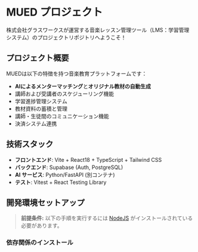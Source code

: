 # MUED プロジェクト

株式会社グラスワークスが運営する音楽レッスン管理ツール（LMS：学習管理システム）のプロジェクトリポジトリへようこそ！

## プロジェクト概要

MUEDは以下の特徴を持つ音楽教育プラットフォームです：

- **AIによるメンターマッチング**と**オリジナル教材の自動生成**
- 講師および受講者のスケジューリング機能
- 学習進捗管理システム
- 教材資料の蓄積と管理
- 講師・生徒間のコミュニケーション機能
- 決済システム連携

## 技術スタック

- **フロントエンド**: Vite + React18 + TypeScript + Tailwind CSS
- **バックエンド**: Supabase (Auth, PostgreSQL)
- **AI サービス**: Python/FastAPI (別コンテナ)
- **テスト**: Vitest + React Testing Library

## 開発環境セットアップ

> **前提条件:**
> 以下の手順を実行するには [NodeJS](https://nodejs.org/en/) がインストールされている必要があります。

### 依存関係のインストール
